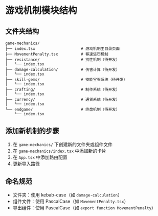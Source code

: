 # 游戏机制模块结构

## 文件夹结构
```
game-mechanics/
├── index.tsx                    # 游戏机制主目录页面
├── MovementPenalty.tsx          # 移速惩罚机制
├── resistance/                  # 抗性机制（待开发）
│   └── index.tsx
├── damage-calculation/          # 伤害计算（待开发）
│   └── index.tsx
├── skill-gems/                  # 技能宝石系统（待开发）
│   └── index.tsx
├── crafting/                    # 制作系统（待开发）
│   └── index.tsx
├── currency/                    # 通货系统（待开发）
│   └── index.tsx
└── endgame/                     # 终盘机制（待开发）
    └── index.tsx
```

## 添加新机制的步骤

1. 在 `game-mechanics/` 下创建新的文件夹或组件文件
2. 在 `game-mechanics/index.tsx` 中添加新的卡片
3. 在 `App.tsx` 中添加路由配置
4. 更新导入路径

## 命名规范

- 文件夹：使用 kebab-case（如 `damage-calculation`）
- 组件文件：使用 PascalCase（如 `MovementPenalty.tsx`）
- 导出组件：使用 PascalCase（如 `export function MovementPenalty`）
